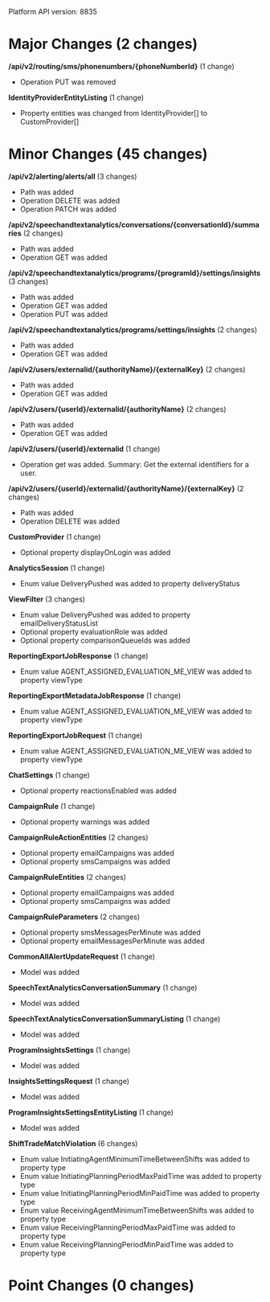 Platform API version: 8835




# Major Changes (2 changes)

**/api/v2/routing/sms/phonenumbers/{phoneNumberId}** (1 change)

* Operation PUT was removed

**IdentityProviderEntityListing** (1 change)

* Property entities was changed from IdentityProvider[] to CustomProvider[]


# Minor Changes (45 changes)

**/api/v2/alerting/alerts/all** (3 changes)

* Path was added
* Operation DELETE was added
* Operation PATCH was added

**/api/v2/speechandtextanalytics/conversations/{conversationId}/summaries** (2 changes)

* Path was added
* Operation GET was added

**/api/v2/speechandtextanalytics/programs/{programId}/settings/insights** (3 changes)

* Path was added
* Operation GET was added
* Operation PUT was added

**/api/v2/speechandtextanalytics/programs/settings/insights** (2 changes)

* Path was added
* Operation GET was added

**/api/v2/users/externalid/{authorityName}/{externalKey}** (2 changes)

* Path was added
* Operation GET was added

**/api/v2/users/{userId}/externalid/{authorityName}** (2 changes)

* Path was added
* Operation GET was added

**/api/v2/users/{userId}/externalid** (1 change)

* Operation get was added. Summary: Get the external identifiers for a user.

**/api/v2/users/{userId}/externalid/{authorityName}/{externalKey}** (2 changes)

* Path was added
* Operation DELETE was added

**CustomProvider** (1 change)

* Optional property displayOnLogin was added

**AnalyticsSession** (1 change)

* Enum value DeliveryPushed was added to property deliveryStatus

**ViewFilter** (3 changes)

* Enum value DeliveryPushed was added to property emailDeliveryStatusList
* Optional property evaluationRole was added
* Optional property comparisonQueueIds was added

**ReportingExportJobResponse** (1 change)

* Enum value AGENT_ASSIGNED_EVALUATION_ME_VIEW was added to property viewType

**ReportingExportMetadataJobResponse** (1 change)

* Enum value AGENT_ASSIGNED_EVALUATION_ME_VIEW was added to property viewType

**ReportingExportJobRequest** (1 change)

* Enum value AGENT_ASSIGNED_EVALUATION_ME_VIEW was added to property viewType

**ChatSettings** (1 change)

* Optional property reactionsEnabled was added

**CampaignRule** (1 change)

* Optional property warnings was added

**CampaignRuleActionEntities** (2 changes)

* Optional property emailCampaigns was added
* Optional property smsCampaigns was added

**CampaignRuleEntities** (2 changes)

* Optional property emailCampaigns was added
* Optional property smsCampaigns was added

**CampaignRuleParameters** (2 changes)

* Optional property smsMessagesPerMinute was added
* Optional property emailMessagesPerMinute was added

**CommonAllAlertUpdateRequest** (1 change)

* Model was added

**SpeechTextAnalyticsConversationSummary** (1 change)

* Model was added

**SpeechTextAnalyticsConversationSummaryListing** (1 change)

* Model was added

**ProgramInsightsSettings** (1 change)

* Model was added

**InsightsSettingsRequest** (1 change)

* Model was added

**ProgramInsightsSettingsEntityListing** (1 change)

* Model was added

**ShiftTradeMatchViolation** (6 changes)

* Enum value InitiatingAgentMinimumTimeBetweenShifts was added to property type
* Enum value InitiatingPlanningPeriodMaxPaidTime was added to property type
* Enum value InitiatingPlanningPeriodMinPaidTime was added to property type
* Enum value ReceivingAgentMinimumTimeBetweenShifts was added to property type
* Enum value ReceivingPlanningPeriodMaxPaidTime was added to property type
* Enum value ReceivingPlanningPeriodMinPaidTime was added to property type


# Point Changes (0 changes)
